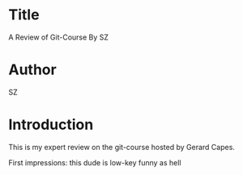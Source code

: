 # Title
A Review of Git-Course By SZ

# Author
SZ

# Introduction
This is my expert review on the git-course hosted by Gerard Capes.

First impressions: this dude is low-key funny as hell
